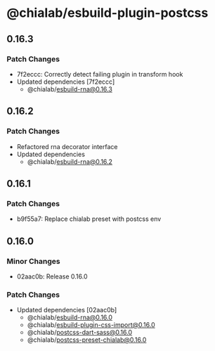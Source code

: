 # @chialab/esbuild-plugin-postcss

## 0.16.3

### Patch Changes

- 7f2eccc: Correctly detect failing plugin in transform hook
- Updated dependencies [7f2eccc]
  - @chialab/esbuild-rna@0.16.3

## 0.16.2

### Patch Changes

- Refactored rna decorator interface
- Updated dependencies
  - @chialab/esbuild-rna@0.16.2

## 0.16.1

### Patch Changes

- b9f55a7: Replace chialab preset with postcss env

## 0.16.0

### Minor Changes

- 02aac0b: Release 0.16.0

### Patch Changes

- Updated dependencies [02aac0b]
  - @chialab/esbuild-rna@0.16.0
  - @chialab/esbuild-plugin-css-import@0.16.0
  - @chialab/postcss-dart-sass@0.16.0
  - @chialab/postcss-preset-chialab@0.16.0
